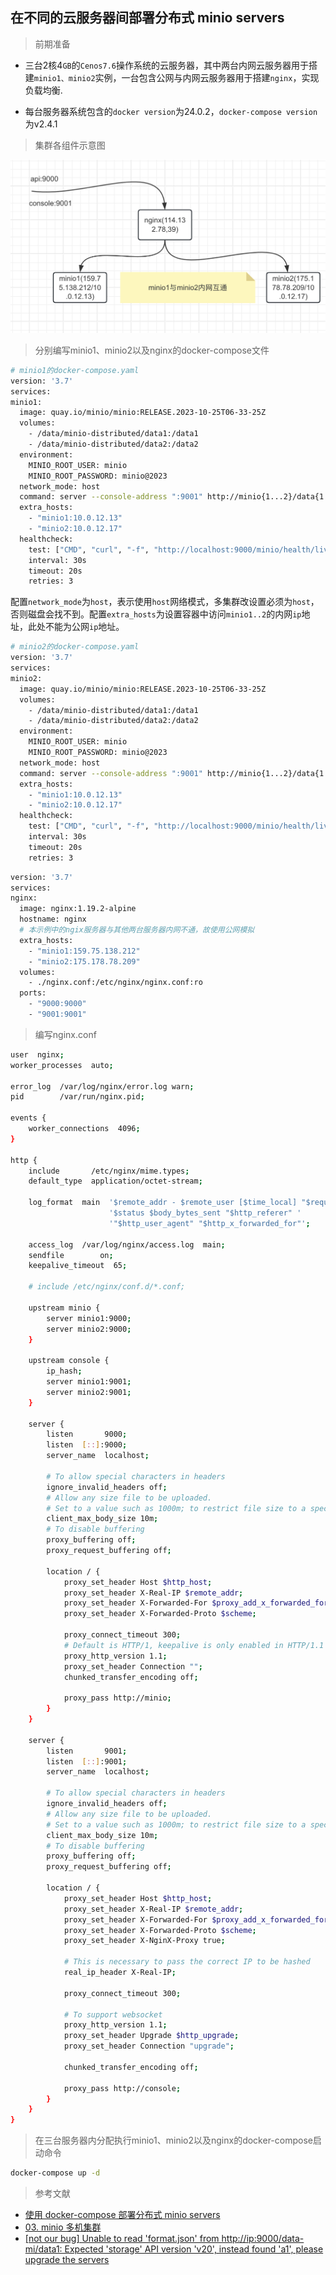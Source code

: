 ## 在不同的云服务器间部署分布式 minio servers

> 前期准备

* 三台2核4```GB```的```Cenos7.6```操作系统的云服务器，其中两台内网云服务器用于搭建```minio1、minio2```实例，一台包含公网与内网云服务器用于搭建```nginx```，实现负载均衡.

* 每台服务器系统包含的```docker version```为24.0.2，```docker-compose version```为v2.4.1

> 集群各组件示意图

![](https://raw.githubusercontent.com/Garden12138/picbed-cloud/main/minio/Snipaste_2023-11-25_15-02-10.png)

> 分别编写minio1、minio2以及nginx的docker-compose文件

  ```bash
  # minio1的docker-compose.yaml
  version: '3.7'
  services:
  minio1:
    image: quay.io/minio/minio:RELEASE.2023-10-25T06-33-25Z
    volumes:
      - /data/minio-distributed/data1:/data1
      - /data/minio-distributed/data2:/data2
    environment:
      MINIO_ROOT_USER: minio
      MINIO_ROOT_PASSWORD: minio@2023
    network_mode: host
    command: server --console-address ":9001" http://minio{1...2}/data{1...2}
    extra_hosts:
      - "minio1:10.0.12.13"
      - "minio2:10.0.12.17"
    healthcheck:
      test: ["CMD", "curl", "-f", "http://localhost:9000/minio/health/live"]
      interval: 30s
      timeout: 20s
      retries: 3
  ```
  
  配置```network_mode```为```host```，表示使用```host```网络模式，多集群改设置必须为```host```，否则磁盘会找不到。配置```extra_hosts```为设置容器中访问```minio1..2```的内网```ip```地址，此处不能为公网```ip```地址。

  ```bash
  # minio2的docker-compose.yaml
  version: '3.7'
  services:
  minio2:
    image: quay.io/minio/minio:RELEASE.2023-10-25T06-33-25Z
    volumes:
      - /data/minio-distributed/data1:/data1
      - /data/minio-distributed/data2:/data2
    environment:
      MINIO_ROOT_USER: minio
      MINIO_ROOT_PASSWORD: minio@2023
    network_mode: host
    command: server --console-address ":9001" http://minio{1...2}/data{1...2}
    extra_hosts:
      - "minio1:10.0.12.13"
      - "minio2:10.0.12.17"
    healthcheck:
      test: ["CMD", "curl", "-f", "http://localhost:9000/minio/health/live"]
      interval: 30s
      timeout: 20s
      retries: 3
  ```

  ```bash
  version: '3.7'
  services:
  nginx:
    image: nginx:1.19.2-alpine
    hostname: nginx
    # 本示例中的ngix服务器与其他两台服务器内网不通，故使用公网模拟
    extra_hosts:
      - "minio1:159.75.138.212"
      - "minio2:175.178.78.209"
    volumes:
      - ./nginx.conf:/etc/nginx/nginx.conf:ro
    ports:
      - "9000:9000"
      - "9001:9001" 
  ```

> 编写nginx.conf
  
  ```bash
  user  nginx;
  worker_processes  auto;

  error_log  /var/log/nginx/error.log warn;
  pid        /var/run/nginx.pid;

  events {
      worker_connections  4096;
  }

  http {
      include       /etc/nginx/mime.types;
      default_type  application/octet-stream;

      log_format  main  '$remote_addr - $remote_user [$time_local] "$request" '
                        '$status $body_bytes_sent "$http_referer" '
                        '"$http_user_agent" "$http_x_forwarded_for"';

      access_log  /var/log/nginx/access.log  main;
      sendfile        on;
      keepalive_timeout  65;

      # include /etc/nginx/conf.d/*.conf;

      upstream minio {
          server minio1:9000;
          server minio2:9000;
      }

      upstream console {
          ip_hash;
          server minio1:9001;
          server minio2:9001;
      }

      server {
          listen       9000;
          listen  [::]:9000;
          server_name  localhost;

          # To allow special characters in headers
          ignore_invalid_headers off;
          # Allow any size file to be uploaded.
          # Set to a value such as 1000m; to restrict file size to a specific value
          client_max_body_size 10m;
          # To disable buffering
          proxy_buffering off;
          proxy_request_buffering off;

          location / {
              proxy_set_header Host $http_host;
              proxy_set_header X-Real-IP $remote_addr;
              proxy_set_header X-Forwarded-For $proxy_add_x_forwarded_for;
              proxy_set_header X-Forwarded-Proto $scheme;

              proxy_connect_timeout 300;
              # Default is HTTP/1, keepalive is only enabled in HTTP/1.1
              proxy_http_version 1.1;
              proxy_set_header Connection "";
              chunked_transfer_encoding off;

              proxy_pass http://minio;
          }
      }

      server {
          listen       9001;
          listen  [::]:9001;
          server_name  localhost;

          # To allow special characters in headers
          ignore_invalid_headers off;
          # Allow any size file to be uploaded.
          # Set to a value such as 1000m; to restrict file size to a specific value
          client_max_body_size 10m;
          # To disable buffering
          proxy_buffering off;
          proxy_request_buffering off;

          location / {
              proxy_set_header Host $http_host;
              proxy_set_header X-Real-IP $remote_addr;
              proxy_set_header X-Forwarded-For $proxy_add_x_forwarded_for;
              proxy_set_header X-Forwarded-Proto $scheme;
              proxy_set_header X-NginX-Proxy true;

              # This is necessary to pass the correct IP to be hashed
              real_ip_header X-Real-IP;

              proxy_connect_timeout 300;
            
              # To support websocket
              proxy_http_version 1.1;
              proxy_set_header Upgrade $http_upgrade;
              proxy_set_header Connection "upgrade";
            
              chunked_transfer_encoding off;

              proxy_pass http://console;
          }
      }
  }
  ```

> 在三台服务器内分配执行minio1、minio2以及nginx的docker-compose启动命令
  
  ```bash
  docker-compose up -d
  ```

> 参考文献

* [使用 docker-compose 部署分布式 minio servers](https://gitee.com/FSDGarden/learn-note/blob/master/minio/Use%20docker-compose%20deploy%20distributed%20minio%20servers.md)
* [03. minio 多机集群](https://www.jianshu.com/p/f85286a64c32)
* [[not our bug] Unable to read 'format.json' from http://ip:9000/data-mi/data1: Expected 'storage' API version 'v20', instead found 'a1', please upgrade the servers](https://github.com/minio/minio/issues/10529)

